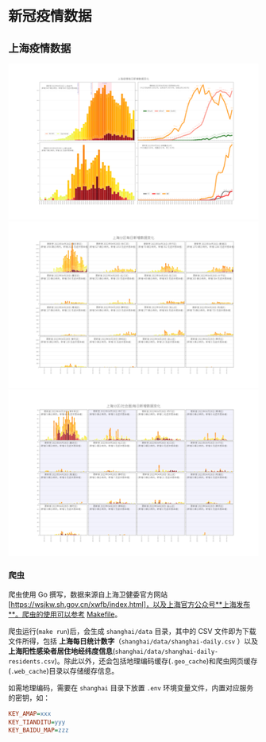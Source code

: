 
# 新冠疫情数据

## 上海疫情数据

![](shanghai/analysis/fig_daily_overall_analysis.png)
![](shanghai/analysis/fig_daily_district_overall.png)
![](shanghai/analysis/fig_daily_district_community.png)

### 爬虫

爬虫使用 Go 撰写，数据来源自上海卫健委官方网站 [https://wsjkw.sh.gov.cn/xwfb/index.html]，以及上海官方公众号**上海发布**。爬虫的使用可以参考 [Makefile](shanghai/crawler/Makefile)。

爬虫运行(`make run`)后，会生成 `shanghai/data` 目录，其中的 CSV 文件即为下载文件所得，包括 **上海每日统计数字**（`shanghai/data/shanghai-daily.csv` ）以及 **上海阳性感染者居住地经纬度信息**(`shanghai/data/shanghai-daily-residents.csv`)。除此以外，还会包括地理编码缓存(`.geo_cache`)和爬虫网页缓存(`.web_cache`)目录以存储缓存信息。

如需地理编码，需要在 `shanghai` 目录下放置 `.env` 环境变量文件，内置对应服务的密钥，如：

```ini
KEY_AMAP=xxx
KEY_TIANDITU=yyy
KEY_BAIDU_MAP=zzz

```
